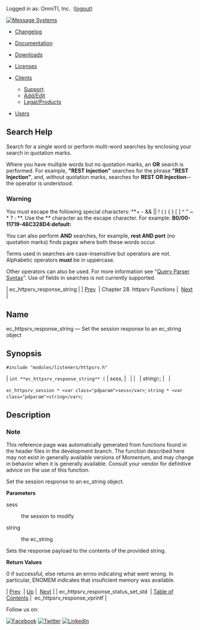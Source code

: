 Logged in as: OmniTI, Inc.  ([logout](https://support.messagesystems.com/logout.php))

[![Message Systems](https://support.messagesystems.com/images/ms-white205.png)](https://support.messagesystems.com/start.php) 

*   [Changelog](https://support.messagesystems.com/start.php?show=changelog)
*   [Documentation](https://support.messagesystems.com/docs/)
*   [Downloads](https://support.messagesystems.com/start.php)

*   [Licenses](https://support.messagesystems.com/license_summary.php)
*   <a href="">Clients</a>
    *   [Support](https://support.messagesystems.com/cs.php)
    *   [Add/Edit](https://support.messagesystems.com/edit_client.php)
    *   [Legal/Products](https://support.messagesystems.com/edit_products.php)
*   [Users](https://support.messagesystems.com/edit_customer.php)

## Search Help

Search for a single word or perform multi-word searches by enclosing your search in quotation marks.

Where you have multiple words but no quotation marks, an **OR** search is performed. For example, **"REST Injection"** searches for the phrase **"REST Injection"**, and, without quotation marks, searches for **REST OR Injection**--the operator is understood.

### Warning

You must escape the following special characters: **+ - && || ! ( ) { } [ ] ^ " ~ * ? : \**. Use the **\** character as the escape character. For example: **B0/00-11719-46C328D4\:default\:**

You can also perform **AND** searches, for example, **rest AND port** (no quotation marks) finds pages where both these words occur.

Terms used in searches are case-insensitive but operators are not. Alphabetic operators **must** be in uppercase.

Other operators can also be used. For more information see "[Query Parser Syntax](https://lucene.apache.org/core/old_versioned_docs/versions/3_0_0/queryparsersyntax.html)". Use of fields in searches is not currently supported.

| ec_httpsrv_response_string |
| [Prev](apis.ec_httpsrv_response_status_set_std.php)  | Chapter 28. httpsrv Functions |  [Next](apis.ec_httpsrv_response_vprintf.php) |

<a name="apis.ec_httpsrv_response_string"></a>
## Name

ec_httpsrv_response_string — Set the session response to an ec_string object

## Synopsis

`#include "modules/listeners/httpsrv.h"`

| `int **ec_httpsrv_response_string** (` | <var class="pdparam">sess</var>, |   |
|   | <var class="pdparam">string</var>`)`; |   |

`ec_httpsrv_session * <var class="pdparam">sess</var>`;
`string * <var class="pdparam">string</var>`;<a name="idp25725488"></a>
## Description

### Note

This reference page was automatically generated from functions found in the header files in the development branch. The function described here may not exist in generally available versions of Momentum, and may change in behavior when it is generally available. Consult your vendor for definitive advice on the use of this function.

Set the session response to an ec_string object.

**Parameters**

<dl class="variablelist">

<dt>sess</dt>

<dd>

the session to modify

</dd>

<dt>string</dt>

<dd>

the ec_string

</dd>

</dl>

Sets the response payload to the contents of the provided string.

**Return Values**

0 if successful, else returns an errno indicating what went wrong. In particular, ENOMEM indicates that insuficient memory was available.

| [Prev](apis.ec_httpsrv_response_status_set_std.php)  | [Up](httpsrv.php) |  [Next](apis.ec_httpsrv_response_vprintf.php) |
| ec_httpsrv_response_status_set_std  | [Table of Contents](index.php) |  ec_httpsrv_response_vprintf |

Follow us on:

[![Facebook](https://support.messagesystems.com/images/icon-facebook.png)](http://www.facebook.com/messagesystems) [![Twitter](https://support.messagesystems.com/images/icon-twitter.png)](http://twitter.com/#!/MessageSystems) [![LinkedIn](https://support.messagesystems.com/images/icon-linkedin.png)](http://www.linkedin.com/company/message-systems)